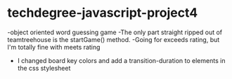 # techdegree-javascript-project4
-object oriented word guessing game
-The only part straight ripped out of teamtreehouse is the startGame() method.
-Going for exceeds rating, but I'm totally fine with meets rating
- I changed board key colors and add a transition-duration to elements in the css stylesheet
